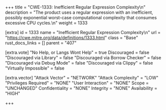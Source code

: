 +++
title = "CWE-1333: Inefficient Regular Expression Complexity\n"
description = "The product uses a regular expression with an inefficient, possibly exponential worst-case computational complexity that consumes excessive CPU cycles.\n"
weight = 1333

[extra]
id = 1333
name = "Inefficient Regular Expression Complexity\n"
url = "https://cwe.mitre.org/data/definitions/1333.html"
class = "Base"
rust_docs_links = []
parent = "407"

[extra.vote]
"No Help, or Langs Wont Help" = true
Discouraged = false
"Discouraged via Library" = false
"Discouraged via Borrow Checker" = false
"Discouraged via Debug Mode" = false
"Discouraged via Clippy" = false
"Virtually Impossible" = false

[extra.vector]
"Attack Vector" = "NETWORK"
"Attack Complexity" = "LOW"
"Privileges Required" = "NONE"
"User Interaction" = "NONE"
Scope = "UNCHANGED"
Confidentiality = "NONE"
Integrity = "NONE"
Availability = "HIGH"

+++